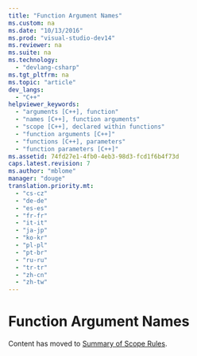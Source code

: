 ```yaml
---
title: "Function Argument Names"
ms.custom: na
ms.date: "10/13/2016"
ms.prod: "visual-studio-dev14"
ms.reviewer: na
ms.suite: na
ms.technology: 
  - "devlang-csharp"
ms.tgt_pltfrm: na
ms.topic: "article"
dev_langs: 
  - "C++"
helpviewer_keywords: 
  - "arguments [C++], function"
  - "names [C++], function arguments"
  - "scope [C++], declared within functions"
  - "function arguments [C++]"
  - "functions [C++], parameters"
  - "function parameters [C++]"
ms.assetid: 74fd27e1-4fb0-4eb3-98d3-fcd1f6b4f73d
caps.latest.revision: 7
ms.author: "mblome"
manager: "douge"
translation.priority.mt: 
  - "cs-cz"
  - "de-de"
  - "es-es"
  - "fr-fr"
  - "it-it"
  - "ja-jp"
  - "ko-kr"
  - "pl-pl"
  - "pt-br"
  - "ru-ru"
  - "tr-tr"
  - "zh-cn"
  - "zh-tw"
---
```

# Function Argument Names
Content has moved to  [Summary of Scope Rules](../Topic/Summary%20of%20Scope%20Rules.md).